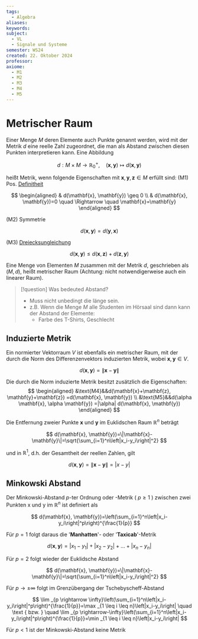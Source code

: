 ```yaml
---
tags:
  - Algebra
aliases: 
keywords: 
subject:
  - VL
  - Signale und Systeme
semester: WS24
created: 22. Oktober 2024
professor: 
axiome:
  - M1
  - M2
  - M3
  - M4
  - M5
---
```

 

# Metrischer Raum

Einer Menge $M$ deren Elemente auch Punkte genannt werden, wird mit der Metrik $d$ eine reelle Zahl zugeordnet, die man als Abstand zwischen diesen Punkten interpretieren kann. Eine Abbildung

$$
d: M \times M \rightarrow \mathbb{R}_0^{+}, \quad(\mathbf{x}, \mathbf{y}) \mapsto d(\mathbf{x}, \mathbf{y})
$$

heißt Metrik, wenn folgende Eigenschaften mit $\mathbf{x}, \mathbf{y}, \mathbf{z} \in M$ erfüllt sind:
(M1) Pos. [Definitheit](Definitheit.md)

$$
\begin{aligned}
& d(\mathbf{x}, \mathbf{y}) \geq 0 \\
& d(\mathbf{x}, \mathbf{y})=0 \quad \Rightarrow \quad \mathbf{x}=\mathbf{y}
\end{aligned}
$$

(M2) Symmetrie

$$
d(\mathbf{x}, \mathbf{y})=d(\mathbf{y}, \mathbf{x})
$$

(M3) [Dreiecksungleichung](Betrag.md)

$$
d(\mathbf{x}, \mathbf{y}) \leq d(\mathbf{x}, \mathbf{z})+d(\mathbf{z}, \mathbf{y})
$$


Eine Menge von Elementen $M$ zusammen mit der Metrik $d$, geschrieben als $(M, d)$, heißt metrischer Raum (Achtung: nicht notwendigerweise auch ein linearer Raum).

>[!question] Was bedeuted Abstand?
> - Muss nicht unbedingt die länge sein.
> - z.B. Wenn die Menge $M$ alle Studenten im Hörsaal sind dann kann der Abstand der Elemente:
>     - Farbe des T-Shirts, Geschlecht

## Induzierte Metrik

Ein normierter Vektorraum $V$ ist ebenfalls ein metrischer Raum, mit der durch die Norm des Differenzenvektors induzierten Metrik, wobei $\mathbf{x}, \mathbf{y} \in V$.

$$
d(\mathbf{x}, \mathbf{y})=\|\mathbf{x}-\mathbf{y}\|
$$


Die durch die Norm induzierte Metrik besitzt zusätzlich die Eigenschaften:
$$
\begin{aligned}
&\text{M4}&&d(\mathbf{x}+\mathbf{z}, \mathbf{y}+\mathbf{z}) =d(\mathbf{x}, \mathbf{y}) \\
&\text{M5}&&d(\alpha \mathbf{x}, \alpha \mathbf{y}) =|\alpha| d(\mathbf{x}, \mathbf{y})
\end{aligned}
$$

Die Entfernung zweier Punkte $\mathbf{x}$ und $\mathbf{y}$ im Euklidschen Raum $\mathbb{R}^n$ beträgt

$$
d(\mathbf{x}, \mathbf{y})=\|\mathbf{x}-\mathbf{y}\|=\sqrt{\sum_{i=1}^n\left|x_i-y_i\right|^2}
$$

und in $\mathbb{R}^1$, d.h. der Gesamtheit der reellen Zahlen, gilt

$$
d(\mathbf{x}, \mathbf{y})=\|\mathbf{x}-\mathbf{y}\|=|x-y|
$$

## Minkowski Abstand

Der Minkowski-Abstand $p$-ter Ordnung oder -Metrik ( $p \geq 1$ ) zwischen zwei Punkten x und y im $\mathbb{R}^n$ ist definiert als

$$
d(\mathbf{x}, \mathbf{y})=\left(\sum_{i=1}^n\left|x_i-y_i\right|^p\right)^{\frac{1}{p}}
$$


Für $p=1$ folgt daraus die '**Manhatten**'- oder '**Taxicab**'-Metrik

$$
d(\mathbf{x}, \mathbf{y})=\left|x_1-y_1\right|+\left|x_2-y_2\right|+\ldots+\left|x_n-y_n\right|
$$


Für $p=2$ folgt wieder der Euklidsche Abstand

$$
d(\mathbf{x}, \mathbf{y})=\|\mathbf{x}-\mathbf{y}\|=\sqrt{\sum_{i=1}^n\left|x_i-y_i\right|^2}
$$


Für $p \rightarrow \pm \infty$ folgt im Grenzübergang der Tschebyscheff-Abstand

$$
\lim _{p \rightarrow \infty}\left(\sum_{i=1}^n\left|x_i-y_i\right|^p\right)^{\frac{1}{p}}=\max _{1 \leq i \leq n}\left|x_i-y_i\right| \quad \text { bzw. } \quad \lim _{p \rightarrow-\infty}\left(\sum_{i=1}^n\left|x_i-y_i\right|^p\right)^{\frac{1}{p}}=\min _{1 \leq i \leq n}\left|x_i-y_i\right|
$$


Für $p<1$ ist der Minkowski-Abstand keine Metrik